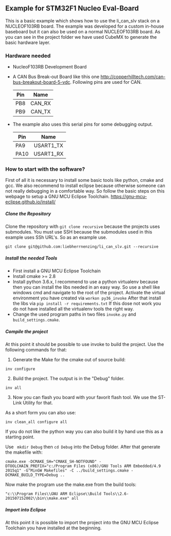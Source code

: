 ## Example for STM32F1 Nucleo Eval-Board #

This is a basic example which shows how to use the li_can_slv stack on a NUCLEOF103RB board. The example was developed for a custom in-house baseboard but it can also be used on a normal NUCLEOF103RB board. As you can see in the project folder we have used CubeMX to generate the basic hardware layer.

### Hardware needed 

*   NucleoF103RB Development Board
*	A CAN Bus Break-out Board like tihis one http://copperhilltech.com/can-bus-breakout-board-5-vdc. Following pins are used for CAN.

	| Pin | Name   |
	|-----|:------:|
	| PB8 | CAN_RX |
	| PB9 | CAN_TX |

*  The example also uses this serial pins for some debugging output.
  
  	| Pin  | Name      |
	|------|:---------:|
	| PA9  | USART1_TX |
	| PA10 | USART1_RX |
  

### How to start with the software? ###

First of all it is necessary to install some basic tools like python, cmake and gcc. We also recommend to install eclipse because otherwise someone can not really debugging in a comfortable way. So follow the basic steps on this webpage to setup a GNU MCU Eclipse Toolchain. https://gnu-mcu-eclipse.github.io/install/

##### Clone the Repository

Clone the repository with ``git clone recursive`` because the projects uses submodules. You must use SSH because the submodules used in this example uses SSh URL's. So as an example use. 

``git clone git@github.com:liebherrnenzing/li_can_slv.git --recursive``


##### Install the needed Tools
* First install a GNU MCU Eclipse Toolchain
* Install cmake >= 2.8
* Install python 3.6.x, I recommend to use a python virtualenv because then you can install the libs needed in an easy way. So use a shell like windows cmd and navigate to the root of the project. Activate the virtual environment you have created via ``workon py36_invoke`` After that install the libs via ``pip install -r requirements.txt`` If this dose not work you do not have installed all the virtualenv tools the right way. 
* Change the used program paths in two files ``invoke.py`` and ``build_settings.cmake``.

##### Compile the project

At this point it should be possible to use invoke to build the project. Use the following commands for that:

1. Generate the Make for the cmake out of source build:

``inv configure``

2. Build the project. The output is in the "Debug" folder. 

``inv all``

3. Now you can flash you board with your favorit flash tool. We use the ST-Link Utility for that.


As a short form you can also use:

``inv clean_all configure all``

If you do not like the python way you can also build it by hand use this as a starting point.

Use `` mkdir Debug`` then ``cd Debug`` into the Debug folder. After that generate the makefile with:

``cmake.exe -DCMAKE_SH="CMAKE_SH-NOTFOUND" -DTOOLCHAIN_PREFIX="c:/Program Files (x86)/GNU Tools ARM Embedded/4.9 2015q1" -G"MinGW Makefiles" -C ../build_settings.cmake -DCMAKE_BUILD_TYPE=Debug .. ``

Now make the program use the make.exe from the build tools:

``"c:\\Program Files\\GNU ARM Eclipse\\Build Tools\\2.6-201507152002\\bin\\make.exe" all`` 

##### Import into Eclipse

At this point it is possible to import the project into the GNU MCU Eclipse Toolchain you have installed at the beginning.

